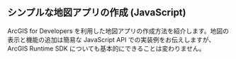 ## シンプルな地図アプリの作成 (JavaScript)

ArcGIS for Developers を利用した地図アプリの作成方法を紹介します。地図の表示と機能の追加は簡易な JavaScript API での実装例をお伝えしますが、ArcGIS Runtime SDK についても基本的にできることは変わりません。